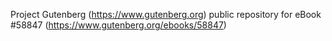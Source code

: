 Project Gutenberg (https://www.gutenberg.org) public repository for
eBook #58847 (https://www.gutenberg.org/ebooks/58847)
